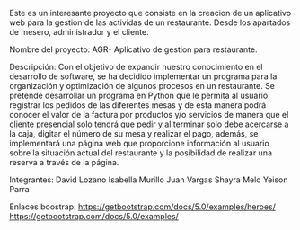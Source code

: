Este es un interesante proyecto que consiste en la creacion de un aplicativo web para la gestion de las actividas de un restaurante.
Desde los apartados de mesero, administrador y el cliente.

Nombre del proyecto: AGR- Aplicativo de gestion para restaurante.

Descripción:
Con el objetivo de expandir nuestro conocimiento en el desarrollo de software, se ha decidido implementar un programa para la organización y optimización de algunos procesos en un restaurante.
Se pretende desarrollar un programa en Python que le permita al usuario registrar los pedidos de las diferentes mesas y de esta manera podrá conocer el valor de la factura por productos y/o servicios de manera que el cliente presencial solo tendrá que pedir y al terminar solo debe acercarse a la caja, digitar el número de su mesa y realizar el pago, además, se implementará una página web que proporcione información al usuario sobre la situación actual del restaurante  y la posibilidad de realizar una reserva a través de la página. 


Integrantes: 
David Lozano 
Isabella Murillo 
Juan Vargas 
Shayra Melo 
Yeison Parra



Enlaces boostrap:
https://getbootstrap.com/docs/5.0/examples/heroes/
https://getbootstrap.com/docs/5.0/examples/
